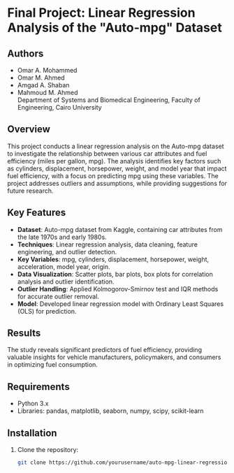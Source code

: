 # Final Project: Linear Regression Analysis of the "Auto-mpg" Dataset

## Authors
- Omar A. Mohammed
- Omar M. Ahmed
- Amgad A. Shaban
- Mahmoud M. Ahmed  
Department of Systems and Biomedical Engineering, Faculty of Engineering, Cairo University

## Overview
This project conducts a linear regression analysis on the Auto-mpg dataset to investigate the relationship between various car attributes and fuel efficiency (miles per gallon, mpg). The analysis identifies key factors such as cylinders, displacement, horsepower, weight, and model year that impact fuel efficiency, with a focus on predicting mpg using these variables. The project addresses outliers and assumptions, while providing suggestions for future research.

## Key Features
- **Dataset**: Auto-mpg dataset from Kaggle, containing car attributes from the late 1970s and early 1980s.
- **Techniques**: Linear regression analysis, data cleaning, feature engineering, and outlier detection.
- **Key Variables**: mpg, cylinders, displacement, horsepower, weight, acceleration, model year, origin.
- **Data Visualization**: Scatter plots, bar plots, box plots for correlation analysis and outlier identification.
- **Outlier Handling**: Applied Kolmogorov-Smirnov test and IQR methods for accurate outlier removal.
- **Model**: Developed linear regression model with Ordinary Least Squares (OLS) for prediction.

## Results
The study reveals significant predictors of fuel efficiency, providing valuable insights for vehicle manufacturers, policymakers, and consumers in optimizing fuel consumption.

## Requirements
- Python 3.x
- Libraries: pandas, matplotlib, seaborn, numpy, scipy, scikit-learn

## Installation
1. Clone the repository:
   ```bash
   git clone https://github.com/yourusername/auto-mpg-linear-regression.git
